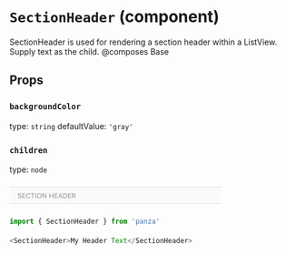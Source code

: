 `SectionHeader` (component)
===========================

SectionHeader is used for rendering a section header within a ListView.
Supply text as the child.
@composes Base

Props
-----

### `backgroundColor`

type: `string`
defaultValue: `'gray'`


### `children`

type: `node`

![Section header](images/SectionHeader.png)

```javascript
import { SectionHeader } from 'panza'

<SectionHeader>My Header Text</SectionHeader>
```
